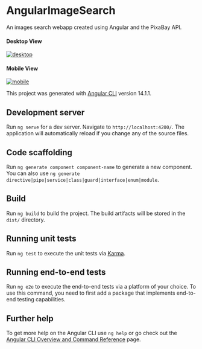 # AngularImageSearch
An images search webapp created using Angular and the PixaBay API.

<h4>Desktop View</h4>
<a href="https://ibb.co/Qb66MJJ"><img src="https://i.ibb.co/ZLhhxff/desktop.png" alt="desktop" border="0"></a>


<h4>Mobile View</h4>
<a href="https://ibb.co/B6D4RMM"><img src="https://i.ibb.co/pKDWpFF/mobile.png" alt="mobile" border="0"></a>


This project was generated with [Angular CLI](https://github.com/angular/angular-cli) version 14.1.1.

## Development server

Run `ng serve` for a dev server. Navigate to `http://localhost:4200/`. The application will automatically reload if you change any of the source files.

## Code scaffolding

Run `ng generate component component-name` to generate a new component. You can also use `ng generate directive|pipe|service|class|guard|interface|enum|module`.

## Build

Run `ng build` to build the project. The build artifacts will be stored in the `dist/` directory.

## Running unit tests

Run `ng test` to execute the unit tests via [Karma](https://karma-runner.github.io).

## Running end-to-end tests

Run `ng e2e` to execute the end-to-end tests via a platform of your choice. To use this command, you need to first add a package that implements end-to-end testing capabilities.

## Further help

To get more help on the Angular CLI use `ng help` or go check out the [Angular CLI Overview and Command Reference](https://angular.io/cli) page.
